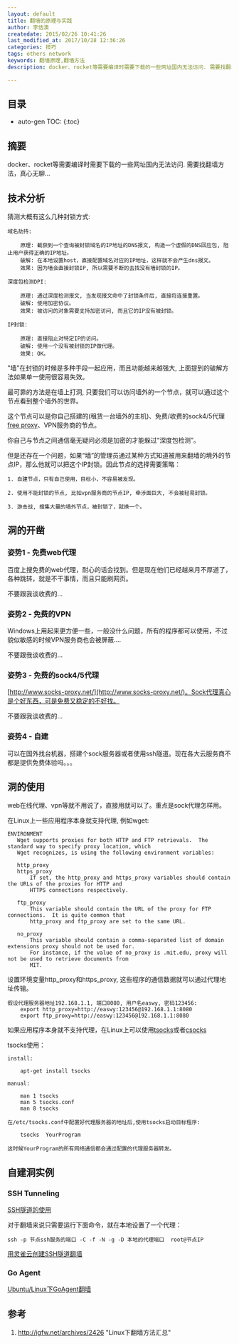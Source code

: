 ```yaml
---
layout: default
title: 翻墙的原理与实践
author: 李佶澳
createdate: 2015/02/26 10:41:26
last_modified_at: 2017/10/28 12:36:26
categories: 技巧
tags: others network
keywords: 翻墙原理,翻墙方法
description: docker、rocket等需要编译时需要下载的一些网址国内无法访问. 需要找翻墙方法

---
```


## 目录
* auto-gen TOC:
{:toc}

## 摘要

docker、rocket等需要编译时需要下载的一些网址国内无法访问. 需要找翻墙方法，真心无聊...

## 技术分析

猜测大概有这么几种封锁方式:

	域名劫持:
		
		原理: 截获到一个查询被封锁域名的IP地址的DNS报文, 构造一个虚假的DNS回应包, 阻止用户获得正确的IP地址。
		破解: 在本地设置host，直接配置域名对应的IP地址，这样就不会产生dns报文。
		效果: 因为墙会直接封锁IP, 所以需要不断的去找没有墙封锁的IP。
	
	深度包检测DPI:
	
		原理: 通过深度检测报文, 当发现报文命中了封锁条件后, 直接将连接重置。
		破解: 使用加密协议。
		效果: 被访问的对象需要支持加密访问, 而且它的IP没有被封锁。
	
	IP封锁:
	
		原理: 直接阻止对特定IP的访问。
		破解: 使用一个没有被封锁的IP做代理。
		效果: OK。

"墙"在封锁的时候是多种手段一起应用，而且功能越来越强大, 上面提到的破解方法如果单一使用很容易失效。

最可靠的方法是在墙上打洞, 只要我们可以访问墙外的一个节点，就可以通过这个节点看到整个墙外的世界。

这个节点可以是你自己搭建的(租赁一台墙外的主机)、免费/收费的sock4/5代理[free proxy](http://www.socks-proxy.net/)、VPN服务商的节点。

你自己与节点之间通信毫无疑问必须是加密的才能躲过“深度包检测”。

但是还存在一个问题，如果“墙”的管理员通过某种方式知道被用来翻墙的境外的节点IP，那么他就可以把这个IP封锁。因此节点的选择需要策略：

	1. 自建节点，只有自己使用，目标小，不容易被发现。
	
	2. 使用不能封锁的节点, 比如vpn服务商的节点IP, 牵涉面巨大, 不会被轻易封锁。
	
	3. 游击战, 搜集大量的墙外节点，被封锁了，就换一个。

## 洞的开凿

### 姿势1 - 免费web代理

百度上搜免费的web代理，耐心的话会找到。但是现在他们已经越来月不厚道了，各种跳转，就是不干事情，而且只能刷网页。

不要跟我谈收费的...

### 姿势2 - 免费的VPN

Windows上用起来更方便一些，一般没什么问题，所有的程序都可以使用，不过貌似敏感的时候VPN服务商也会被屏蔽....

不要跟我谈收费的...

### 姿势3 - 免费的sock4/5代理

[http://www.socks-proxy.net/](http://www.socks-proxy.net/)。Sock代理真心是个好东西，可是免费又稳定的不好找。

不要跟我谈收费的...

### 姿势4 - 自建

可以在国外找台机器，搭建个sock服务器或者使用ssh隧道。现在各大云服务商不都是提供免费体验吗。。。

## 洞的使用

web在线代理、vpn等就不用说了，直接用就可以了。重点是sock代理怎样用。

在Linux上一些应用程序本身就支持代理, 例如wget:

	ENVIRONMENT
	   Wget supports proxies for both HTTP and FTP retrievals.  The standard way to specify proxy location, which
	   Wget recognizes, is using the following environment variables:

	   http_proxy
	   https_proxy
	       If set, the http_proxy and https_proxy variables should contain the URLs of the proxies for HTTP and
	       HTTPS connections respectively.

	   ftp_proxy
	       This variable should contain the URL of the proxy for FTP connections.  It is quite common that
	       http_proxy and ftp_proxy are set to the same URL.

	   no_proxy
	       This variable should contain a comma-separated list of domain extensions proxy should not be used for.
	       For instance, if the value of no_proxy is .mit.edu, proxy will not be used to retrieve documents from
	       MIT.

设置环境变量http_proxy和https_proxy, 这些程序的通信数据就可以通过代理地址传输。

	假设代理服务器地址192.168.1.1, 端口8080, 用户名easwy, 密码123456:
		export http_proxy=http://easwy:123456@192.168.1.1:8080
		export ftp_proxy=http://easwy:123456@192.168.1.1:8080

如果应用程序本身就不支持代理，在Linux上可以使用[tsocks](http://tsocks.sourceforge.net/)或者[csocks](http://csocks.altervista.org/)

tsocks使用：

	install:
	
		apt-get install tsocks
	
	manual:
	
		man 1 tsocks
		man 5 tsocks.conf
		man 8 tsocks
	
	在/etc/tsocks.conf中配置好代理服务器的地址后,使用tsocks启动目标程序:
	
		tsocks  YourProgram
	
	这时候YourProgram的所有网络通信都会通过配置的代理服务器转发。

## 自建洞实例

### SSH Tunneling

[SSH隧道的使用](http://blog.chinaunix.net/uid-7530389-id-2050093.html)

对于翻墙来说只需要运行下面命令，就在本地设置了一个代理：

	ssh -p 节点ssh服务的端口 -C -f -N -g -D 本地的代理端口  root@节点IP

[用灵雀云创建SSH隧道翻墙](http://www.lijiaocn.com/blog/2015/08/07/%E7%81%B5%E9%9B%80%E4%BA%91%E7%BF%BB%E5%A2%99.html)

### Go Agent

[Ubuntu/Linux下GoAgent翻墙](http://blog.dimpurr.com/ubuntu-gae/)


## 参考

1. http://igfw.net/archives/2426  "Linux下翻墙方法汇总"
